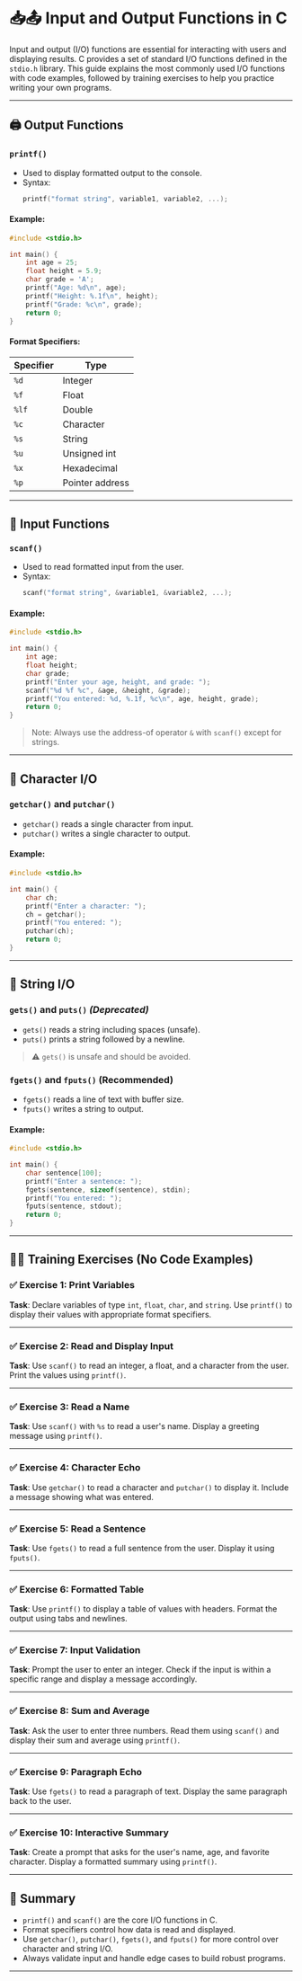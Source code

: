 # 📥📤 Input and Output Functions in C

Input and output (I/O) functions are essential for interacting with users and displaying results. C provides a set of standard I/O functions defined in the `stdio.h` library. This guide explains the most commonly used I/O functions with code examples, followed by training exercises to help you practice writing your own programs.

---

## 🖨️ Output Functions

### `printf()`

- Used to display formatted output to the console.
- Syntax:
  ```c
  printf("format string", variable1, variable2, ...);
  ```

#### Example:
```c
#include <stdio.h>

int main() {
    int age = 25;
    float height = 5.9;
    char grade = 'A';
    printf("Age: %d\n", age);
    printf("Height: %.1f\n", height);
    printf("Grade: %c\n", grade);
    return 0;
}
```

#### Format Specifiers:
| Specifier | Type           |
|-----------|----------------|
| `%d`      | Integer         |
| `%f`      | Float           |
| `%lf`     | Double          |
| `%c`      | Character       |
| `%s`      | String          |
| `%u`      | Unsigned int    |
| `%x`      | Hexadecimal     |
| `%p`      | Pointer address |

---

## 🧾 Input Functions

### `scanf()`

- Used to read formatted input from the user.
- Syntax:
  ```c
  scanf("format string", &variable1, &variable2, ...);
  ```

#### Example:
```c
#include <stdio.h>

int main() {
    int age;
    float height;
    char grade;
    printf("Enter your age, height, and grade: ");
    scanf("%d %f %c", &age, &height, &grade);
    printf("You entered: %d, %.1f, %c\n", age, height, grade);
    return 0;
}
```

> Note: Always use the address-of operator `&` with `scanf()` except for strings.

---

## 🔡 Character I/O

### `getchar()` and `putchar()`

- `getchar()` reads a single character from input.
- `putchar()` writes a single character to output.

#### Example:
```c
#include <stdio.h>

int main() {
    char ch;
    printf("Enter a character: ");
    ch = getchar();
    printf("You entered: ");
    putchar(ch);
    return 0;
}
```

---

## 🧵 String I/O

### `gets()` and `puts()` *(Deprecated)*

- `gets()` reads a string including spaces (unsafe).
- `puts()` prints a string followed by a newline.

> ⚠️ `gets()` is unsafe and should be avoided.

### `fgets()` and `fputs()` (Recommended)

- `fgets()` reads a line of text with buffer size.
- `fputs()` writes a string to output.

#### Example:
```c
#include <stdio.h>

int main() {
    char sentence[100];
    printf("Enter a sentence: ");
    fgets(sentence, sizeof(sentence), stdin);
    printf("You entered: ");
    fputs(sentence, stdout);
    return 0;
}
```

---

## 🧑‍💻 Training Exercises (No Code Examples)

### ✅ Exercise 1: Print Variables
**Task**: Declare variables of type `int`, `float`, `char`, and `string`. Use `printf()` to display their values with appropriate format specifiers.

---

### ✅ Exercise 2: Read and Display Input
**Task**: Use `scanf()` to read an integer, a float, and a character from the user. Print the values using `printf()`.

---

### ✅ Exercise 3: Read a Name
**Task**: Use `scanf()` with `%s` to read a user's name. Display a greeting message using `printf()`.

---

### ✅ Exercise 4: Character Echo
**Task**: Use `getchar()` to read a character and `putchar()` to display it. Include a message showing what was entered.

---

### ✅ Exercise 5: Read a Sentence
**Task**: Use `fgets()` to read a full sentence from the user. Display it using `fputs()`.

---

### ✅ Exercise 6: Formatted Table
**Task**: Use `printf()` to display a table of values with headers. Format the output using tabs and newlines.

---

### ✅ Exercise 7: Input Validation
**Task**: Prompt the user to enter an integer. Check if the input is within a specific range and display a message accordingly.

---

### ✅ Exercise 8: Sum and Average
**Task**: Ask the user to enter three numbers. Read them using `scanf()` and display their sum and average using `printf()`.

---

### ✅ Exercise 9: Paragraph Echo
**Task**: Use `fgets()` to read a paragraph of text. Display the same paragraph back to the user.

---

### ✅ Exercise 10: Interactive Summary
**Task**: Create a prompt that asks for the user's name, age, and favorite character. Display a formatted summary using `printf()`.

---

## 🧭 Summary

- `printf()` and `scanf()` are the core I/O functions in C.
- Format specifiers control how data is read and displayed.
- Use `getchar()`, `putchar()`, `fgets()`, and `fputs()` for more control over character and string I/O.
- Always validate input and handle edge cases to build robust programs.

---


